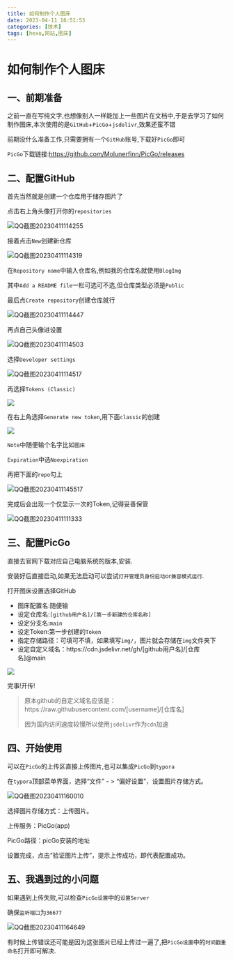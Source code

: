 ```yaml
---
title: 如何制作个人图床
date: 2023-04-11 16:51:53
categories: [技术]
tags: [hexo,网站,图床]
---
```


# 如何制作个人图床

## 一、前期准备

之前一直在写纯文字,也想像别人一样能加上一些图片在文档中,于是去学习了如何制作图床,本次使用的是`GitHub`+`PicGo`+`jsdelivr`,效果还蛮不错

前期没什么准备工作,只需要拥有一个`GitHub`账号,下载好`PicGo`即可

`PicGo`下载链接:https://github.com/Molunerfinn/PicGo/releases

## 二、配置GitHub

首先当然就是创建一个仓库用于储存图片了

点击右上角头像打开你的`repositories`

![QQ截图20230411114255](https://cdn.jsdelivr.net/gh/Prolunar/BlogImg@main/img/QQ%E6%88%AA%E5%9B%BE20230411114255.png)

接着点击`New`创建新仓库

![QQ截图20230411114319](https://cdn.jsdelivr.net/gh/Prolunar/BlogImg@main/img/QQ%E6%88%AA%E5%9B%BE20230411114319.png)

在`Repository name`中输入仓库名,例如我的仓库名就使用`BlogImg`

其中`Add a README file`一栏可选可不选,但仓库类型必须是`Public`

最后点`Create repository`创建仓库就行

![QQ截图20230411114447](https://cdn.jsdelivr.net/gh/Prolunar/BlogImg@main/img/QQ%E6%88%AA%E5%9B%BE20230411114447.png)

再点自己头像进设置

![QQ截图20230411114503](https://cdn.jsdelivr.net/gh/Prolunar/BlogImg@main/img/QQ%E6%88%AA%E5%9B%BE20230411114503.png)

选择`Developer settings`

![QQ截图20230411114517](https://cdn.jsdelivr.net/gh/Prolunar/BlogImg@main/img/QQ%E6%88%AA%E5%9B%BE20230411114517.png)

再选择`Tokens (Classic)`

![](https://cdn.jsdelivr.net/gh/Prolunar/BlogImg@main/img/202304111451765.png)

在右上角选择`Generate new token`,用下面`classic`的创建

![](https://cdn.jsdelivr.net/gh/Prolunar/BlogImg@main/img/QQ%E6%88%AA%E5%9B%BE20230411114555.png)

`Note`中随便输个名字比如`图床`

`Expiration`中选`Noexpiration`

再把下面的`repo`勾上

![QQ截图20230411145517](https://cdn.jsdelivr.net/gh/Prolunar/BlogImg@main/img/202304111458678.png)

完成后会出现一个仅显示一次的Token,记得妥善保管

![QQ截图20230411111333](https://cdn.jsdelivr.net/gh/Prolunar/BlogImg@main/img/202304111508246.png)

## 三、配置PicGo

直接去官网下载对应自己电脑系统的版本,安装.

安装好后直接启动,如果无法启动可以尝试`打开管理员身份启动`or`兼容模式运行`.

打开图床设置选择GitHub

- 图床配置名:随便输
- 设定仓库名:`[github用户名]/[第一步新建的仓库名称]`
- 设定分支名:`main`
- 设定Token:第一步创建的`Token`
- 指定存储路径：可填可不填，如果填写`img/`，图片就会存储在`img`文件夹下
- 设定自定义域名：https://<span></span>cdn.jsdelivr.net/gh/[github用户名]/[仓库名]@main

![](https://cdn.jsdelivr.net/gh/Prolunar/BlogImg@main/img/202304111525967.png)

完事!开传!

> 原本github的自定义域名应该是：https://<span></span>raw.githubusercontent.com/[username]/[仓库名]
>
> 因为国内访问速度较慢所以使用`jsdelivr`作为`cdn`加速

## 四、开始使用

可以在`PicGo`的上传区直接上传图片,也可以集成`PicGo`到`typora`

在`typora`顶部菜单界面，选择“文件” - > “偏好设置”，设置图片存储方式。

![QQ截图20230411160010](https://cdn.jsdelivr.net/gh/Prolunar/BlogImg@main/img/202304111600184.png)

选择图片存储方式：上传图片。

上传服务：PicGo(app)

PicGo路径：picGo安装的地址

设置完成，点击“验证图片上传”，提示上传成功，即代表配置成功。

## 五、我遇到过的小问题

如果遇到上传失败,可以检查`PicGo设置`中的`设置Server`

确保`监听端口`为`36677`

![QQ截图20230411164649](https://cdn.jsdelivr.net/gh/Prolunar/BlogImg@main/img/202304111647310.png)

有时候上传错误还可能是因为这张图片已经上传过一遍了,把`PicGo设置`中的`时间戳重命名`打开即可解决.